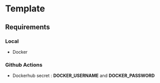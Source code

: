 # Template

## Requirements

### Local

* Docker

### Github Actions

* Dockerhub secret : **DOCKER_USERNAME** and **DOCKER_PASSWORD**

